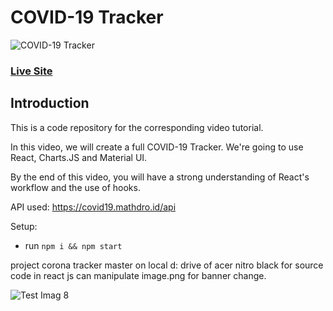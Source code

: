 # COVID-19 Tracker
![COVID-19 Tracker](https://i.ibb.co/X87BqVY/Screenshot-2020-04-13-at-10-14-58.png)

### [Live Site](https://covid19statswebsite.netlify.com/)

## Introduction
This is a code repository for the corresponding video tutorial. 

In this video, we will create a full COVID-19 Tracker. We're going to use React, Charts.JS and Material UI.

By the end of this video, you will have a strong understanding of React's workflow and the use of hooks.

API used: https://covid19.mathdro.id/api

Setup:
- run ```npm i && npm start```

project corona tracker master on local d: drive of acer nitro black for source code in react js can manipulate image.png for banner change.

![Test Imag 8](https://github.com/mosesnova/openheart/blob/main/heart.jpg)
